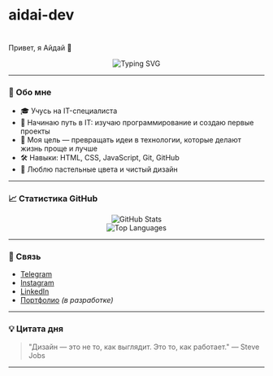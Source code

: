 # aidai-dev<h1 align="center">
  Привет, я Айдай 👋
</h1>

<p align="center">
  <img src="https://readme-typing-svg.demolab.com?font=Fira+Code&weight=500&size=24&pause=1000&color=9CA3AF&center=true&vCenter=true&width=435&lines=IT+Student+from+Kyrgyzstan;Learning+to+code+with+passion;Building+my+first+projects" alt="Typing SVG" />
</p>

---

### 🧠 Обо мне

- 🎓 Учусь на IT-специалиста  
- 🚀 Начинаю путь в IT: изучаю программирование и создаю первые проекты  
- 🎯 Моя цель — превращать идеи в технологии, которые делают жизнь проще и лучше  
- 🛠️ Навыки: HTML, CSS, JavaScript, Git, GitHub  
- 🌸 Люблю пастельные цвета и чистый дизайн  

---

### 📈 Статистика GitHub

<p align="center">
  <img src="https://github-readme-stats.vercel.app/api?username=ТВОЙ_ЮЗЕРНЕЙМ&show_icons=true&theme=calm" alt="GitHub Stats" />
  <br>
  <img src="https://github-readme-stats.vercel.app/api/top-langs/?username=ТВОЙ_ЮЗЕРНЕЙМ&layout=compact&theme=calm" alt="Top Languages" />
</p>

---

### 🔗 Связь

- [Telegram](https://t.me/djolchubeko_va)  
- [Instagram](https://instagram.com/djolchubeko_va)  
- [LinkedIn](https://linkedin.com/in/ТВОЙ_ЮЗЕРНЕЙМ)  
- [Портфолио](#) *(в разработке)*  

---

### 💡 Цитата дня

> "Дизайн — это не то, как выглядит. Это то, как работает." — Steve Jobs

---
